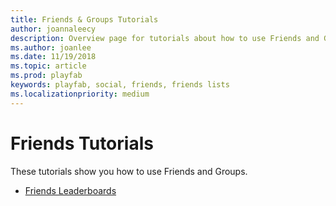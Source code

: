 ```yaml
---
title: Friends & Groups Tutorials
author: joannaleecy
description: Overview page for tutorials about how to use Friends and Groups.
ms.author: joanlee
ms.date: 11/19/2018
ms.topic: article
ms.prod: playfab
keywords: playfab, social, friends, friends lists
ms.localizationpriority: medium
---
```


# Friends Tutorials

These tutorials show you how to use Friends and Groups.

- [Friends Leaderboards](friends-leaderboards.md)
